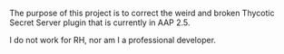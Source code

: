 The purpose of this project is to correct the weird and broken Thycotic Secret Server plugin that is currently in AAP 2.5.

I do not work for RH, nor am I a professional developer.  
